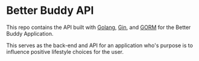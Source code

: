 # Better Buddy API

This repo contains the API built with [Golang](https://golang.org/), [Gin](https://gin-gonic.com/docs/introduction/), and [GORM](http://gorm.io/) for the Better Buddy Application.

This serves as the back-end and API for an application who's purpose is to influence positive lifestyle choices for the user.
